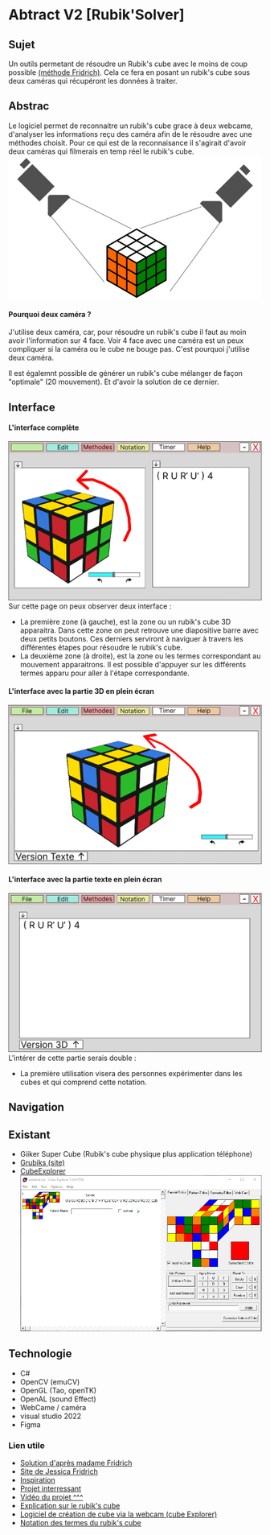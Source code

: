 # Abtract V2 [Rubik'Solver] 

## Sujet
Un outils permetant de résoudre un Rubik's cube avec le moins de coup possible [(méthode Fridrich)](http://www.ws.binghamton.edu/fridrich/system.html). Cela ce fera en posant un rubik's cube sous deux caméras qui récupéront les données à traiter.

## Abstrac
Le logiciel permet de reconnaitre un rubik's cube grace à deux webcame, d'analyser les informations reçu des caméra afin de le résoudre avec une méthodes choisit.
Pour ce qui est de la reconnaisance il s'agirait d'avoir deux caméras qui filmerais en temp réel le rubik's cube.
![Image d'un plan physique](img/diagramme_1.jpg)

#### **Pourquoi deux caméra ?**
J'utilise deux caméra, car, pour résoudre un rubik's cube il faut au moin avoir l'information sur 4 face. 
Voir 4 face avec une caméra est un peux compliquer si la caméra ou le cube ne bouge pas. C'est pourquoi j'utilise deux caméra.


Il est égalemnt possible de générer un rubik's cube mélanger de façon "optimale" (20 mouvement). Et d'avoir la solution de ce dernier.

## Interface
#### **L'interface complète**
![Image de l'interface du logiciel](img/screenFull.png)
Sur cette page on peux observer deux interface : <br>
 - La première zone (à gauche), est la zone ou un rubik's cube 3D apparaitra. Dans cette zone on peut retrouve une diapositive barre avec deux petits boutons. Ces derniers serviront à naviguer à travers les différentes étapes pour résoudre le rubik's cube. <br>
 - La deuxième zone (à droite), est la zone ou les termes correspondant au mouvement apparaitrons. Il est possible d'appuyer sur les différents termes apparu pour aller à l'étape correspondante.
#### **L'interface avec la partie 3D en plein écran**
![Image de l'interface du logiciel uniquement la partie 3D](img/screen3D.png)
#### **L'interface avec la partie texte en plein écran**
![Image de l'interface du logiciel uniquement la partie Texte](img/ScreenTxt.png)
L'intérer de cette partie serais double : 
 - La première utilisation visera des personnes expérimenter dans les cubes et qui comprend cette notation.

## Navigation

## Existant
- Giiker Super Cube (Rubik's cube physique plus application téléphone)
- [Grubiks (site)](https://www.grubiks.com/puzzles/rubiks-cube-3x3x3/)
- [CubeExplorer]((http://kociemba.org/cube.htm))
![Image de cube explorer](img/cubeExplorer.png)

## Technologie
 - C#
 - OpenCV (emuCV) 
 - OpenGL (Tao, openTK)
 - OpenAL (sound Effect)
 - WebCame / caméra
 - visual studio 2022
 - Figma


### Lien utile
- [Solution d'après madame Fridrich](http://www.ws.binghamton.edu/fridrich/system.html)
- [Site de Jessica Fridrich](http://www.ws.binghamton.edu/fridrich/)
- [Inspiration](https://www.grubiks.com/puzzles/rubiks-cube-3x3x3/)
- [Projet interressant](https://github.com/lucassklp/RubikCube)
- [Vidéo du projet ^^^](https://www.youtube.com/watch?v=1KgFS9PAVEE)
- [Explication sur le rubik's cube](https://www.cube20.org/)
- [Logiciel de création de cube via la webcam (cube Explorer)](http://kociemba.org/cube.htm)
- [Notation des termes du rubik's cube](https://www.francocube.com/notation)

